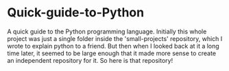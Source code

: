# Quick-guide-to-Python

A quick guide to the Python programming language.
Initially this whole project was just a single folder inside the 'small-projects' repository, which I wrote to explain python to a friend. But then when I looked back at it a long time later, it seemed to be large enough that it made more sense to create an independent repository for it. So here is that repository!
